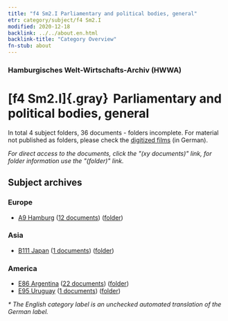 ```yaml
---
title: "f4 Sm2.I Parliamentary and political bodies, general"
etr: category/subject/f4 Sm2.I
modified: 2020-12-18
backlink: ../../about.en.html
backlink-title: "Category Overview"
fn-stub: about
---
```


### Hamburgisches Welt-Wirtschafts-Archiv (HWWA)
# [f4 Sm2.I]{.gray}&#8201; Parliamentary and political bodies, general&#160; 





In total 4 subject folders, 36 documents - folders incomplete.
For material not published as folders, please check the [digitized films](/film/h1_sh) (in German).

_For direct access to the documents, click the "(xy documents)" link, for folder information use the "(folder)" link._

## Subject archives



### Europe

- [A9 Hamburg](../../../geo/about.en.html#A9) (<a href="https://dfg-viewer.de/show/?tx_dlf[id]=https://pm20.zbw.eu/mets/sh/1409xx/140905/1443xx/144358/public.mets.en.xml" target="_blank">12 documents</a>) ([folder](http://purl.org/pressemappe20/folder/sh/140905,144358))

### Asia

- [B111 Japan](../../../geo/about.en.html#B111) (<a href="https://dfg-viewer.de/show/?tx_dlf[id]=https://pm20.zbw.eu/mets/sh/1412xx/141272/1443xx/144358/public.mets.en.xml" target="_blank">1 documents</a>) ([folder](http://purl.org/pressemappe20/folder/sh/141272,144358))

### America

- [E86 Argentina](../../../geo/about.en.html#E86) (<a href="https://dfg-viewer.de/show/?tx_dlf[id]=https://pm20.zbw.eu/mets/sh/1416xx/141692/1443xx/144358/public.mets.en.xml" target="_blank">22 documents</a>) ([folder](http://purl.org/pressemappe20/folder/sh/141692,144358))
- [E95 Uruguay](../../../geo/about.en.html#E95) (<a href="https://dfg-viewer.de/show/?tx_dlf[id]=https://pm20.zbw.eu/mets/sh/1416xx/141695/1443xx/144358/public.mets.en.xml" target="_blank">1 documents</a>) ([folder](http://purl.org/pressemappe20/folder/sh/141695,144358))


_* The English category label is an unchecked automated translation of the German label._

